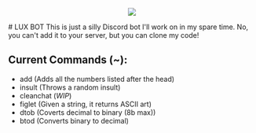 <p align="center"><img src="https://i.imgur.com/dnFPHXK.png"></p>
# LUX BOT
This is just a silly Discord bot I'll work on in my spare time. No, you can't add it to your server, but you can clone my code!

## Current Commands (~):
- add (Adds all the numbers listed after the head)
- insult (Throws a random insult)
- cleanchat (*WIP*)
- figlet (Given a string, it returns ASCII art) 
- dtob (Coverts decimal to binary (8b max))
- btod (Converts binary to decimal)